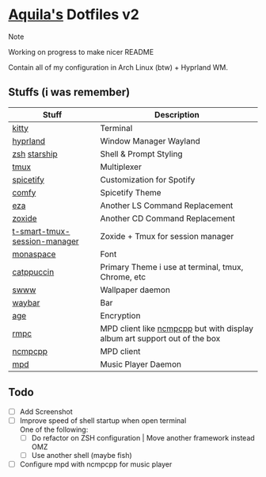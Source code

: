 # [Aquila's](https://github.com/rizkyilhampra) Dotfiles v2

> [!NOTE] 
> Working on progress to make nicer README

Contain all of my configuration in Arch Linux (btw) + Hyprland WM.

## Stuffs (i was remember)
| Stuff | Description |
| --- | --- |
| [kitty](https://sw.kovidgoyal.net/kitty/) | Terminal |
| [hyprland](https://sw.kovidgoyal.net/kitty/) | Window Manager Wayland |
| [zsh](https://zsh.sourceforge.io/) [starship](https://starship.rs) | Shell & Prompt Styling |      
| [tmux](https://github.com/tmux/tmux/wiki) | Multiplexer |
| [spicetify](https://spicetify.app/) | Customization for Spotify |
| [comfy](https://github.com/Comfy-Themes/Spicetify) | Spicetify Theme |
| [eza](https://github.com/eza-community/eza) | Another LS Command Replacement |
| [zoxide](https://github.com/ajeetdsouza/zoxide) | Another CD Command Replacement |
| [t-smart-tmux-session-manager](https://github.com/joshmedeski/t-smart-tmux-session-manager) | Zoxide + Tmux for session manager |
| [monaspace](https://monaspace.githubnext.com/) | Font |
| [catppuccin](https://github.com/catppuccin/catppuccin) | Primary Theme i use at terminal, tmux, Chrome, etc |
| [swww](https://github.com/LGFae/swww) | Wallpaper daemon |
| [waybar](https://github.com/Alexays/Waybar) | Bar |
| [age](https://github.com/FiloSottile/age) | Encryption |
| [rmpc](https://github.com/mierak/rmpc) | MPD client like [ncmpcpp](https://github.com/ncmpcpp/ncmpcpp) but with display album art support out of the box |
| [ncmpcpp](https://github.com/ncmpcpp/ncmpcpp) | MPD client |
| [mpd](https://github.com/MusicPlayerDaemon/MPD) | Music Player Daemon |

## Todo
- [ ] Add Screenshot
- [ ] Improve speed of shell startup when open terminal
    <br>
    One of the following:
    - [ ] Do refactor on ZSH configuration | Move another framework instead OMZ
    - [ ] Use another shell (maybe fish)
- [ ] Configure mpd with ncmpcpp for music player
